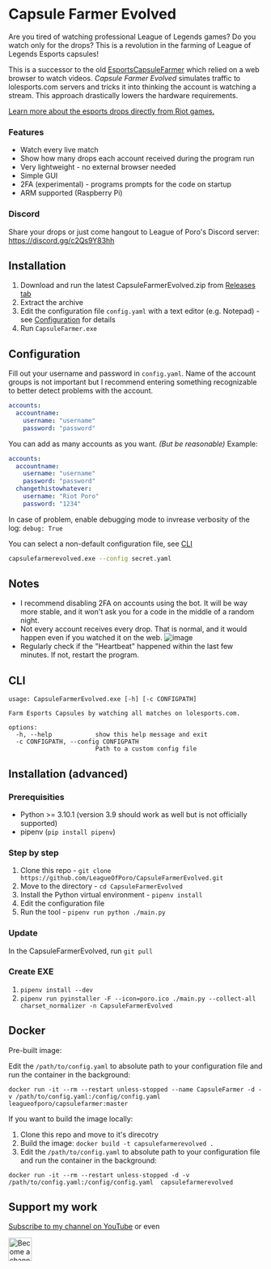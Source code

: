 # Capsule Farmer Evolved

Are you tired of watching professional League of Legends games? Do you watch only for the drops? This is a revolution in the farming of League of Legends Esports capsules!

This is a successor to the old [EsportsCapsuleFarmer](https://github.com/LeagueOfPoro/EsportsCapsuleFarmer) which relied on a web browser to watch videos. *Capsule Farmer Evolved* simulates traffic to lolesports.com servers and tricks it into thinking the account is watching a stream. This approach drastically lowers the hardware requirements.

[Learn more about the esports drops directly from Riot games.](https://lolesports.com/article/lol-esports-2022-season-rewards-and-drops-update!/blt4ae38b4643f45741)

### Features
- Watch every live match
- Show how many drops each account received during the program run
- Very lightweight - no external browser needed
- Simple GUI
- 2FA (experimental) - programs prompts for the code on startup
- ARM supported (Raspberry Pi)

### Discord
Share your drops or just come hangout to League of Poro's Discord server: https://discord.gg/c2Qs9Y83hh 

## Installation
1. Download and run the latest CapsuleFarmerEvolved.zip from [Releases tab](https://github.com/LeagueOfPoro/CapsuleFarmerEvolved/releases)
2. Extract the archive
3. Edit the configuration file `config.yaml` with a text editor (e.g. Notepad) - see [Configuration](#configuration) for details
4. Run `CapsuleFarmer.exe`

## Configuration
Fill out your username and password in `config.yaml`. Name of the account groups is not important but I recommend entering something recognizable to better detect problems with the account. 
```yaml
accounts:
  accountname:
    username: "username"
    password: "password"
```
You can add as many accounts as you want. _(But be reasonable)_ Example:
```yaml
accounts:
  accountname:
    username: "username"
    password: "password"
  changethistowhatever:
    username: "Riot Poro"
    password: "1234"
```

In case of problem, enable debugging mode to invrease verbosity of the log:
`debug: True`

You can select a non-default configuration file, see [CLI](#cli)
```bash
capsulefarmerevolved.exe --config secret.yaml
```

## Notes
- I recommend disabling 2FA on accounts using the bot. It will be way more stable, and it won't ask you for a code in the middle of a random night.
- Not every account receives every drop. That is normal, and it would happen even if you watched it on the web.
![image](https://user-images.githubusercontent.com/95635582/215994461-4f613b76-0e96-4b1a-b138-f1caa748df65.png)
- Regularly check if the "Heartbeat" happened within the last few minutes. If not, restart the program.

## CLI
```
usage: CapsuleFarmerEvolved.exe [-h] [-c CONFIGPATH]

Farm Esports Capsules by watching all matches on lolesports.com.

options:
  -h, --help            show this help message and exit
  -c CONFIGPATH, --config CONFIGPATH
                        Path to a custom config file
```                        
## Installation (advanced)

### Prerequisities
- Python >= 3.10.1 (version 3.9 should work as well but is not officially supported)
- pipenv (`pip install pipenv`)

### Step by step
1. Clone this repo - `git clone https://github.com/LeagueOfPoro/CapsuleFarmerEvolved.git`
2. Move to the directory -  `cd CapsuleFarmerEvolved`
3. Install the Python virtual environment - `pipenv install`
4. Edit the configuration file
5. Run the tool - `pipenv run python ./main.py`

### Update
In the CapsuleFarmerEvolved, run `git pull`

### Create EXE
1.  `pipenv install --dev`
2.  `pipenv run pyinstaller -F --icon=poro.ico ./main.py --collect-all charset_normalizer -n CapsuleFarmerEvolved`

## Docker
Pre-built image:

Edit the `/path/to/config.yaml` to absolute path to your configuration file and run the container in the background:
```
docker run -it --rm --restart unless-stopped --name CapsuleFarmer -d -v /path/to/config.yaml:/config/config.yaml  leagueofporo/capsulefarmer:master
```

If you want to build the image locally:
1. Clone this repo and move to it's direcotry
2. Build the image: `docker build -t capsulefarmerevolved .`
3. Edit the `/path/to/config.yaml` to absolute path to your configuration file and run the container in the background:
```docker
docker run -it --rm --restart unless-stopped -d -v /path/to/config.yaml:/config/config.yaml  capsulefarmerevolved
```

## Support my work
[Subscribe to my channel on YouTube](https://www.youtube.com/channel/UCwgpdTScSd788qILhLnyyyw?sub_confirmation=1) or even

<a href='https://www.youtube.com/channel/UCwgpdTScSd788qILhLnyyyw/join' target='_blank'><img height='35' style='border:0px;height:46px;' src='https://share.leagueofporo.com/yt_member.png' border='0' alt='Become a channel member on YouTube' />
